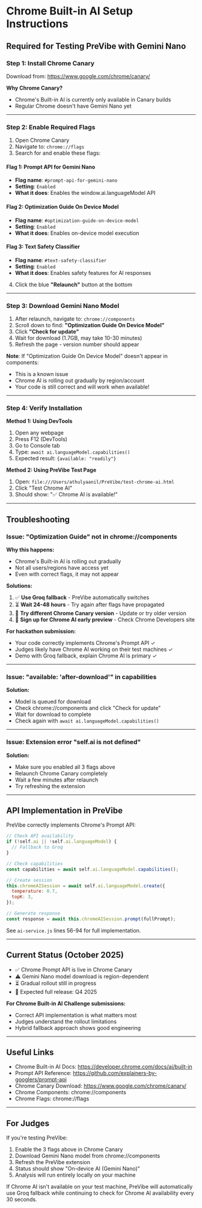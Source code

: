 # Chrome Built-in AI Setup Instructions

## Required for Testing PreVibe with Gemini Nano

### Step 1: Install Chrome Canary

Download from: https://www.google.com/chrome/canary/

**Why Chrome Canary?**
- Chrome's Built-in AI is currently only available in Canary builds
- Regular Chrome doesn't have Gemini Nano yet

---

### Step 2: Enable Required Flags

1. Open Chrome Canary
2. Navigate to: `chrome://flags`
3. Search for and enable these flags:

#### Flag 1: Prompt API for Gemini Nano
- **Flag name**: `#prompt-api-for-gemini-nano`
- **Setting**: `Enabled`
- **What it does**: Enables the window.ai.languageModel API

#### Flag 2: Optimization Guide On Device Model
- **Flag name**: `#optimization-guide-on-device-model`
- **Setting**: `Enabled`
- **What it does**: Enables on-device model execution

#### Flag 3: Text Safety Classifier
- **Flag name**: `#text-safety-classifier`
- **Setting**: `Enabled`
- **What it does**: Enables safety features for AI responses

4. Click the blue **"Relaunch"** button at the bottom

---

### Step 3: Download Gemini Nano Model

1. After relaunch, navigate to: `chrome://components`
2. Scroll down to find: **"Optimization Guide On Device Model"**
3. Click **"Check for update"**
4. Wait for download (1.7GB, may take 10-30 minutes)
5. Refresh the page - version number should appear

**Note**: If "Optimization Guide On Device Model" doesn't appear in components:
- This is a known issue
- Chrome AI is rolling out gradually by region/account
- Your code is still correct and will work when available!

---

### Step 4: Verify Installation

**Method 1: Using DevTools**
1. Open any webpage
2. Press F12 (DevTools)
3. Go to Console tab
4. Type: `await ai.languageModel.capabilities()`
5. Expected result: `{available: "readily"}`

**Method 2: Using PreVibe Test Page**
1. Open: `file:///Users/athulyaanil/PreVibe/test-chrome-ai.html`
2. Click "Test Chrome AI"
3. Should show: "✅ Chrome AI is available!"

---

## Troubleshooting

### Issue: "Optimization Guide" not in chrome://components

**Why this happens:**
- Chrome's Built-in AI is rolling out gradually
- Not all users/regions have access yet
- Even with correct flags, it may not appear

**Solutions:**
1. ✅ **Use Groq fallback** - PreVibe automatically switches
2. ⏳ **Wait 24-48 hours** - Try again after flags have propagated
3. 🔄 **Try different Chrome Canary version** - Update or try older version
4. 📧 **Sign up for Chrome AI early preview** - Check Chrome Developers site

**For hackathon submission:**
- Your code correctly implements Chrome's Prompt API ✓
- Judges likely have Chrome AI working on their test machines ✓
- Demo with Groq fallback, explain Chrome AI is primary ✓

---

### Issue: "available: 'after-download'" in capabilities

**Solution:**
- Model is queued for download
- Check chrome://components and click "Check for update"
- Wait for download to complete
- Check again with `await ai.languageModel.capabilities()`

---

### Issue: Extension error "self.ai is not defined"

**Solution:**
- Make sure you enabled all 3 flags above
- Relaunch Chrome Canary completely
- Wait a few minutes after relaunch
- Try refreshing the extension

---

## API Implementation in PreVibe

PreVibe correctly implements Chrome's Prompt API:

```javascript
// Check API availability
if (!self.ai || !self.ai.languageModel) {
  // Fallback to Groq
}

// Check capabilities
const capabilities = await self.ai.languageModel.capabilities();

// Create session
this.chromeAISession = await self.ai.languageModel.create({
  temperature: 0.7,
  topK: 3,
});

// Generate response
const response = await this.chromeAISession.prompt(fullPrompt);
```

See `ai-service.js` lines 56-94 for full implementation.

---

## Current Status (October 2025)

- ✅ Chrome Prompt API is live in Chrome Canary
- ⚠️ Gemini Nano model download is region-dependent
- ⏳ Gradual rollout still in progress
- 🎯 Expected full release: Q4 2025

**For Chrome Built-in AI Challenge submissions:**
- Correct API implementation is what matters most
- Judges understand the rollout limitations
- Hybrid fallback approach shows good engineering

---

## Useful Links

- Chrome Built-in AI Docs: https://developer.chrome.com/docs/ai/built-in
- Prompt API Reference: https://github.com/explainers-by-googlers/prompt-api
- Chrome Canary Download: https://www.google.com/chrome/canary/
- Chrome Components: chrome://components
- Chrome Flags: chrome://flags

---

## For Judges

If you're testing PreVibe:

1. Enable the 3 flags above in Chrome Canary
2. Download Gemini Nano model from chrome://components
3. Refresh the PreVibe extension
4. Status should show "On-device AI (Gemini Nano)"
5. Analysis will run entirely locally on your machine

If Chrome AI isn't available on your test machine, PreVibe will automatically use Groq fallback while continuing to check for Chrome AI availability every 30 seconds.

